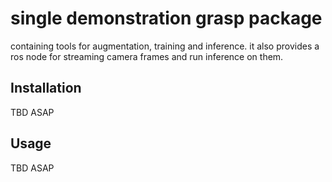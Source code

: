 # single demonstration grasp package

containing tools for augmentation, training and inference. it also provides a ros node for streaming camera frames and run inference on them.

## Installation 

TBD ASAP

## Usage

TBD ASAP
